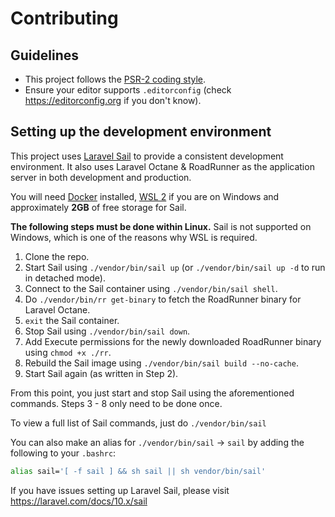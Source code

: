 # Contributing

## Guidelines

- This project follows the [PSR-2 coding style](https://github.com/php-fig/fig-standards/blob/master/accepted/PSR-2-coding-style-guide.md).
- Ensure your editor supports `.editorconfig` (check https://editorconfig.org if you don't know).

## Setting up the development environment

This project uses [Laravel Sail](https://laravel.com/docs/10.x/sail) to provide a consistent development environment. It also uses Laravel Octane & RoadRunner as the application server in both development and production.

You will need [Docker](https://www.docker.com/) installed, [WSL 2](https://learn.microsoft.com/en-us/windows/wsl/install) if you are on Windows and approximately **2GB** of free storage for Sail.

**The following steps must be done within Linux.** Sail is not supported on Windows, which is one of the reasons why WSL is required.

1. Clone the repo.
2. Start Sail using `./vendor/bin/sail up` (or `./vendor/bin/sail up -d` to run in detached mode).
3. Connect to the Sail container using `./vendor/bin/sail shell`.
4. Do `./vendor/bin/rr get-binary` to fetch the RoadRunner binary for Laravel Octane.
5. `exit` the Sail container.
6. Stop Sail using `./vendor/bin/sail down`.
7. Add Execute permissions for the newly downloaded RoadRunner binary using `chmod +x ./rr`.
8. Rebuild the Sail image using `./vendor/bin/sail build --no-cache`.
9. Start Sail again (as written in Step 2).

From this point, you just start and stop Sail using the aforementioned commands. Steps 3 - 8 only need to be done once. 

To view a full list of Sail commands, just do `./vendor/bin/sail`

You can also make an alias for `./vendor/bin/sail` -> `sail` by adding the following to your `.bashrc`:

```bash
alias sail='[ -f sail ] && sh sail || sh vendor/bin/sail'
```

If you have issues setting up Laravel Sail, please visit https://laravel.com/docs/10.x/sail
